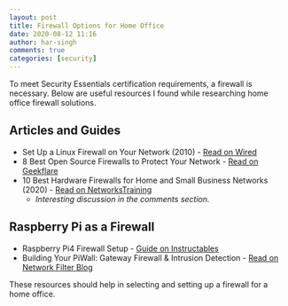 ```yaml
---
layout: post
title: Firewall Options for Home Office
date: 2020-08-12 11:16
author: har-singh
comments: true
categories: [security]
---
```


To meet Security Essentials certification requirements, a firewall is necessary. Below are useful resources I found while researching home office firewall solutions.

## Articles and Guides

- Set Up a Linux Firewall on Your Network (2010) - [Read on Wired](https://www.wired.com/2010/02/set_up_a_linux_firewall_on_your_network/)
- 8 Best Open Source Firewalls to Protect Your Network - [Read on Geekflare](https://geekflare.com/best-open-source-firewall/)
- 10 Best Hardware Firewalls for Home and Small Business Networks (2020) - [Read on NetworksTraining](https://www.networkstraining.com/best-hardware-firewalls-for-home-small-business/)
  - *Interesting discussion in the comments section.*

## Raspberry Pi as a Firewall

- Raspberry Pi4 Firewall Setup - [Guide on Instructables](https://www.instructables.com/id/Raspberry-Pi4-Firewall/)
- Building Your PiWall: Gateway Firewall & Intrusion Detection - [Read on Network Filter Blog](https://networkfilter.blogspot.com/2012/08/building-your-piwall-gateway-firewall.html)

These resources should help in selecting and setting up a firewall for a home office.

